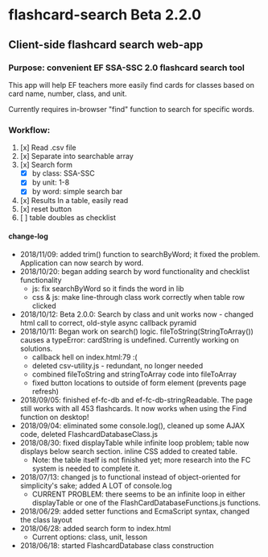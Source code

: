 # flashcard-search Beta 2.2.0
## Client-side flashcard search web-app
### Purpose: convenient EF SSA-SSC 2.0 flashcard search tool

This app will help EF teachers more easily find cards for classes based on card name, number, class, and unit.

Currently requires in-browser "find" function to search for specific words.

### Workflow:
1. [x] Read .csv file
2. [x] Separate into searchable array
3. [x] Search form
    * [x] by class: SSA-SSC
    * [x] by unit: 1-8
    * [x] by word: simple search bar
4. [x] Results In a table, easily read
5. [x] reset button
6. [ ] table doubles as checklist

#### change-log
- 2018/11/09: added trim() function to searchByWord; it fixed the problem. Application can now search by word.
- 2018/10/20: began adding search by word functionality and checklist functionality
   - js: fix searchByWord so it finds the word in lib
   - css & js: make line-through class work correctly when table row clicked
- 2018/10/12: Beta 2.0.0: Search by class and unit works now - changed html call to correct, old-style async callback pyramid
- 2018/10/11: Began work on search() logic. fileToString(StringToArray()) causes a typeError: cardString is undefined. Currently working on solutions.
   - callback hell on index.html:79 :\(
   - deleted csv-utility.js - redundant, no longer needed
   - combined fileToString and stringToArray code into fileToArray
   - fixed button locations to outside of form element (prevents page refresh)
- 2018/09/05: finished ef-fc-db and ef-fc-db-stringReadable. The page still works with all 453 flashcards. It now works when using the Find function on desktop!
- 2018/09/04: eliminated some console.log(), cleaned up some AJAX code, deleted FlashcardDatabaseClass.js
- 2018/08/30: fixed displayTable while infinite loop problem; table now displays below search section. inline CSS added to created table.
   - Note: the table itself is not finished yet; more research into the FC system is needed to complete it.
- 2018/07/13: changed js to functional instead of object-oriented for simplicity's sake; added A LOT of console.log
   - CURRENT PROBLEM: there seems to be an infinite loop in either displayTable or one of the FlashCardDatabaseFunctions.js functions.
- 2018/06/29: added setter functions and EcmaScript syntax, changed the class layout
- 2018/06/28: added search form to index.html
	- Current options: class, unit, lesson
- 2018/06/18: started FlashcardDatabase class construction